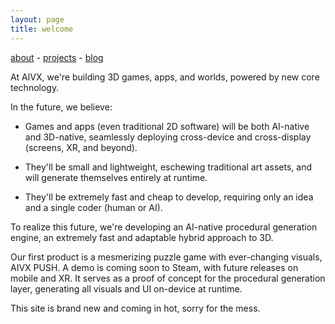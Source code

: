 ```yaml
---
layout: page
title: welcome
---
```

[about](/about/) - [projects](/projects/) - [blog](/blog/)


At AIVX, we're building 3D games, apps, and worlds, powered by new core technology.

In the future, we believe:

- Games and apps (even traditional 2D software) will be both AI-native and 3D-native, seamlessly deploying cross-device and cross-display (screens, XR, and beyond). 

- They'll be small and lightweight, eschewing traditional art assets, and will generate themselves entirely at runtime.
 
- They'll be extremely fast and cheap to develop, requiring only an idea and a single coder (human or AI). 

To realize this future, we're developing an AI-native procedural generation engine, an extremely fast and adaptable hybrid approach to 3D.

Our first product is a mesmerizing puzzle game with ever-changing visuals, AIVX PUSH. A demo is coming soon to Steam, with future releases on mobile and XR. It serves as a proof of concept for the procedural generation layer, generating all visuals and UI on-device at runtime.

This site is brand new and coming in hot, sorry for the mess.


